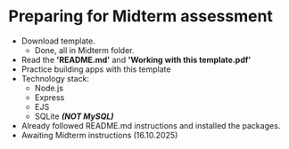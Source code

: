# Preparing for Midterm assessment
- Download template.
    - Done, all in Midterm folder.
- Read the **'README.md'** and **'Working with this template.pdf'**
- Practice building apps with this template
- Technology stack: 
    - Node.js
    - Express
    - EJS
    - SQLite **_(NOT MySQL)_**
- Already followed README.md instructions and installed the packages.
- Awaiting Midterm instructions (16.10.2025)